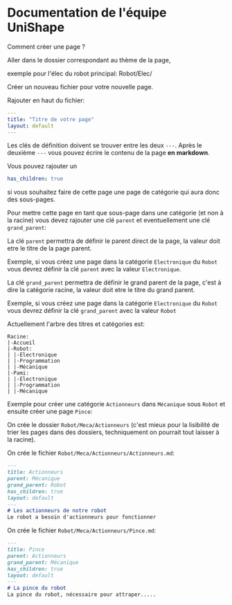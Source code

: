 # Documentation de l'équipe UniShape

Comment créer une page ?

Aller dans le dossier correspondant au thème de la page, 

exemple pour l'élec du robot principal: Robot/Elec/

Créer un nouveau fichier pour votre nouvelle page.

Rajouter en haut du fichier:

```yaml
---
title: "Titre de votre page"
layout: default
---
```
Les clés de définition doivent se trouver entre les deux `---`.
Après le deuxième `---` vous pouvez écrire le contenu de la page **en markdown**.

Vous pouvez rajouter un 
```yaml
has_children: true
```
si vous souhaitez faire de cette page une page de catégorie qui aura donc des sous-pages.

Pour mettre cette page en tant que sous-page dans une catégorie (et non à la racine) vous devez rajouter une clé `parent` et eventuellement une clé `grand_parent`:

La clé `parent` permettra de définir le parent direct de la page, la valeur doit etre le titre de la page parent.

Exemple, si vous créez une page dans la catégorie `Electronique` du `Robot` vous devrez définir la clé `parent` avec la valeur `Electronique`.

La clé `grand_parent` permettra de définir le grand parent de la page, c'est à dire la catégorie racine, la valeur doit etre le titre du grand parent.

Exemple, si vous créez une page dans la catégorie `Electronique` du `Robot` vous devrez définir la clé `grand_parent` avec la valeur `Robot`

Actuellement l'arbre des titres et catégories est:
```
Racine:
|-Accueil
|-Robot:
| |-Electronique
| |-Programmation
| |-Mécanique
|-Pami:
| |-Electronique
| |-Programmation
| |-Mécanique
```

Exemple pour créer une catégorie `Actionneurs` dans `Mécanique` sous `Robot` et ensuite créer une page `Pince`:

On crée le dossier `Robot/Meca/Actionneurs` (c'est mieux pour la lisibilité de trier les pages dans des dossiers, techniquement on pourrait tout laisser à la racine).


On crée le fichier `Robot/Meca/Actionneurs/Actionneurs.md`:
```md
---
title: Actionneurs
parent: Mécanique
grand_parent: Robot
has_children: true
layout: default
---
# Les actionneurs de notre robot
Le robot a besoin d'actionneurs pour fonctionner
```

On crée le fichier `Robot/Meca/Actionneurs/Pince.md`:
```md
---
title: Pince
parent: Actionneurs
grand_parent: Mécanique
has_children: true
layout: default
---
# La pince du robot
La pince du robot, nécessaire pour attraper.....
```